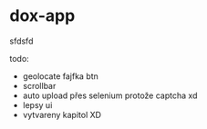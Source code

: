 # dox-app
sfdsfd

todo:

- geolocate fajfka btn
- scrollbar
- auto upload přes selenium protože captcha xd
- lepsy ui
- vytvareny kapitol XD
